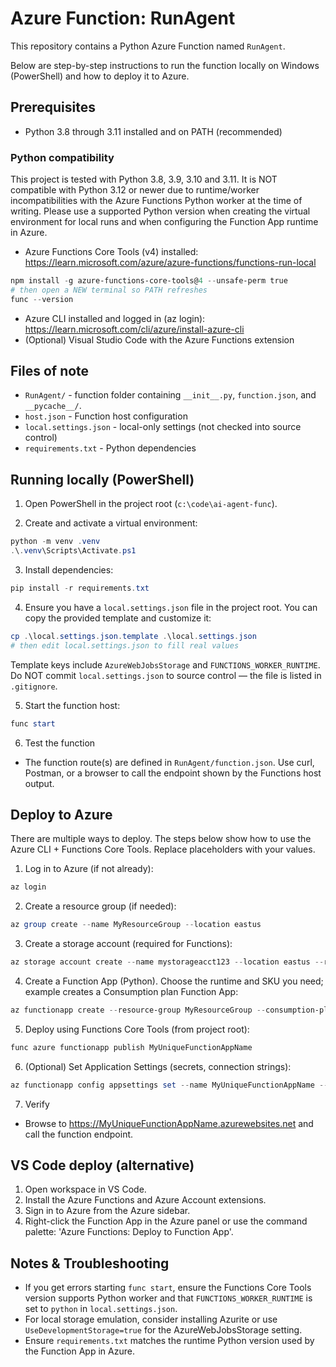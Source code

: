 # Azure Function: RunAgent

This repository contains a Python Azure Function named `RunAgent`.

Below are step-by-step instructions to run the function locally on Windows (PowerShell) and how to deploy it to Azure.

## Prerequisites
- Python 3.8 through 3.11 installed and on PATH (recommended)

### Python compatibility
This project is tested with Python 3.8, 3.9, 3.10 and 3.11. It is NOT compatible with Python 3.12 or newer due to runtime/worker incompatibilities with the Azure Functions Python worker at the time of writing. Please use a supported Python version when creating the virtual environment for local runs and when configuring the Function App runtime in Azure.
- Azure Functions Core Tools (v4) installed: https://learn.microsoft.com/azure/azure-functions/functions-run-local

```powershell
npm install -g azure-functions-core-tools@4 --unsafe-perm true
# then open a NEW terminal so PATH refreshes
func --version
```

- Azure CLI installed and logged in (az login): https://learn.microsoft.com/cli/azure/install-azure-cli
- (Optional) Visual Studio Code with the Azure Functions extension

## Files of note
- `RunAgent/` - function folder containing `__init__.py`, `function.json`, and `__pycache__/`.
- `host.json` - Function host configuration
- `local.settings.json` - local-only settings (not checked into source control)
- `requirements.txt` - Python dependencies

## Running locally (PowerShell)

1. Open PowerShell in the project root (`c:\code\ai-agent-func`).

2. Create and activate a virtual environment:

```powershell
python -m venv .venv
.\.venv\Scripts\Activate.ps1
```

3. Install dependencies:

```powershell
pip install -r requirements.txt
```

4. Ensure you have a `local.settings.json` file in the project root. You can copy the provided template and customize it:

```powershell
cp .\local.settings.json.template .\local.settings.json
# then edit local.settings.json to fill real values
```

Template keys include `AzureWebJobsStorage` and `FUNCTIONS_WORKER_RUNTIME`. Do NOT commit `local.settings.json` to source control — the file is listed in `.gitignore`.

5. Start the function host:

```powershell
func start
```

6. Test the function
- The function route(s) are defined in `RunAgent/function.json`. Use curl, Postman, or a browser to call the endpoint shown by the Functions host output.

## Deploy to Azure

There are multiple ways to deploy. The steps below show how to use the Azure CLI + Functions Core Tools. Replace placeholders with your values.

1. Log in to Azure (if not already):

```powershell
az login
```

2. Create a resource group (if needed):

```powershell
az group create --name MyResourceGroup --location eastus
```

3. Create a storage account (required for Functions):

```powershell
az storage account create --name mystorageacct123 --location eastus --resource-group MyResourceGroup --sku Standard_LRS
```

4. Create a Function App (Python). Choose the runtime and SKU you need; example creates a Consumption plan Function App:

```powershell
az functionapp create --resource-group MyResourceGroup --consumption-plan-location eastus --runtime python --runtime-version 3.9 --functions-version 4 --name MyUniqueFunctionAppName --storage-account mystorageacct123
```

5. Deploy using Functions Core Tools (from project root):

```powershell
func azure functionapp publish MyUniqueFunctionAppName
```

6. (Optional) Set Application Settings (secrets, connection strings):

```powershell
az functionapp config appsettings set --name MyUniqueFunctionAppName --resource-group MyResourceGroup --settings "MySetting=MyValue"
```

7. Verify
- Browse to https://MyUniqueFunctionAppName.azurewebsites.net and call the function endpoint.

## VS Code deploy (alternative)
1. Open workspace in VS Code.
2. Install the Azure Functions and Azure Account extensions.
3. Sign in to Azure from the Azure sidebar.
4. Right-click the Function App in the Azure panel or use the command palette: 'Azure Functions: Deploy to Function App'.

## Notes & Troubleshooting
- If you get errors starting `func start`, ensure the Functions Core Tools version supports Python worker and that `FUNCTIONS_WORKER_RUNTIME` is set to `python` in `local.settings.json`.
- For local storage emulation, consider installing Azurite or use `UseDevelopmentStorage=true` for the AzureWebJobsStorage setting.
- Ensure `requirements.txt` matches the runtime Python version used by the Function App in Azure.


